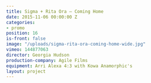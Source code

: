 ```yaml
---
title: Sigma + Rita Ora — Coming Home
date: 2015-11-06 00:00:00 Z
categories:
- promo
position: 16
is-front: false
image: "/uploads/sigma-rita-ora-coming-home-wide.jpg"
vimeo: 144877063
director: Georgia Hudson
production-company: Agile Films
equipment: Arri Alexa 4:3 with Kowa Anamorphic's
layout: project
---
```


